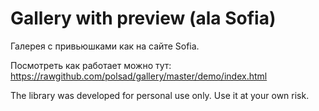 Gallery with preview (ala Sofia)
==============

Галерея с привьюшками как на сайте Sofia.

Посмотреть как работает можно тут: https://rawgithub.com/polsad/gallery/master/demo/index.html

The library was developed for personal use only.
Use it at your own risk.

